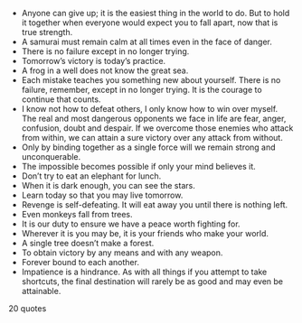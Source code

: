  - Anyone can give up; it is the easiest thing in the world to do. But to hold it together when everyone would expect you to fall apart, now that is true strength.
 - A samurai must remain calm at all times even in the face of danger.
 - There is no failure except in no longer trying.
 - Tomorrow’s victory is today’s practice.
 - A frog in a well does not know the great sea.
 - Each mistake teaches you something new about yourself. There is no failure, remember, except in no longer trying. It is the courage to continue that counts.
 - I know not how to defeat others, I only know how to win over myself. The real and most dangerous opponents we face in life are fear, anger, confusion, doubt and despair. If we overcome those enemies who attack from within, we can attain a sure victory over any attack from without.
 - Only by binding together as a single force will we remain strong and unconquerable.
 - The impossible becomes possible if only your mind believes it.
 - Don’t try to eat an elephant for lunch.
 - When it is dark enough, you can see the stars.
 - Learn today so that you may live tomorrow.
 - Revenge is self-defeating. It will eat away you until there is nothing left.
 - Even monkeys fall from trees.
 - It is our duty to ensure we have a peace worth fighting for.
 - Wherever it is you may be, it is your friends who make your world.
 - A single tree doesn’t make a forest.
 - To obtain victory by any means and with any weapon.
 - Forever bound to each another.
 - Impatience is a hindrance. As with all things if you attempt to take shortcuts, the final destination will rarely be as good and may even be attainable.

20 quotes